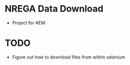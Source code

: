 NREGA Data Download
===================

* Project for AEM


TODO
====

* Figure out how to download files from within selenium
